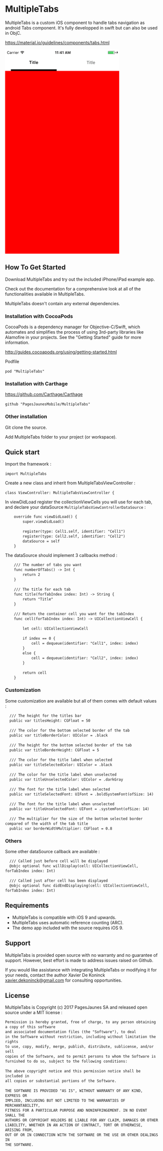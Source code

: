 # MultipleTabs

MultipleTabs is a custom iOS component to handle tabs navigation as android Tabs component. It's fully developped in swift but can also be used in ObjC.


https://material.io/guidelines/components/tabs.html

![Demo Gif](gif.gif)

## How To Get Started

Download MultipleTabs and try out the included iPhone/iPad example app.

Check out the documentation for a comprehensive look at all of the functionalities available in MultipleTabs.

MultipleTabs doesn't contain any external dependencies.

### Installation with CocoaPods

CocoaPods is a dependency manager for Objective-C/Swift, which automates and simplifies the process of using 3rd-party libraries like Alamofire in your projects. See the "Getting Started" guide for more information.

http://guides.cocoapods.org/using/getting-started.html

Podfile

```pod "MultipleTabs"```

### Installation with Carthage

https://github.com/Carthage/Carthage

```github "PagesJaunesMobile/MultipleTabs"```

### Other installation 

Git clone the source.

Add MultipleTabs folder to your project (or workspace).

## Quick start

Import the framework :

```import MultipleTabs```

Create a new class and inherit from MultipleTabsViewController :

```class ViewController: MultipleTabsViewController {```

In viewDidLoad register the collectionViewCells you will use for each tab, and declare your dataSource `MultipleTabsViewControllerDataSource` :

```
	override func viewDidLoad() {
    	super.viewDidLoad()
    
    	register(type: Cell1.self, identifier: "Cell1")
    	register(type: Cell2.self, identifier: "Cell2")
    	dataSource = self
  	}
```

The dataSource should implement 3 callbacks method :

```
	/// The number of tabs you want
	func numberOfTabs() -> Int {
    	return 2
  	}
  
  	/// The title for each tab
  	func title(forTabIndex index: Int) -> String {
    	return "Title"
  	}
  
 	/// Return the container cell you want for the tabIndex
 	func cell(forTabIndex index: Int) -> UICollectionViewCell {

    	let cell: UICollectionViewCell
    
    	if index == 0 {
      		cell = dequeue(identifier: "Cell1", index: index)
    	}
    	else {
      		cell = dequeue(identifier: "Cell2", index: index)
    	}
    
    	return cell
  	}

```

### Customization

Some customization are available but all of them comes with default values :

```
  /// The height for the titles bar
  public var titlesHeight: CGFloat = 50
  
  /// The color for the bottom selected border of the tab
  public var titleBorderColor: UIColor = .black
  
  /// The height for the bottom selected border of the tab
  public var titleBorderHeight: CGFloat = 5
  
  /// The color for the title label when selected
  public var titleSelectedColor: UIColor = .black
  
  /// The color for the title label when unselected
  public var titleUnselectedColor: UIColor = .darkGray
  
  /// The font for the title label when selected
  public var titleSelectedFont: UIFont = .boldSystemFont(ofSize: 14)
  
  /// The font for the title label when unselected
  public var titleUnselectedFont: UIFont = .systemFont(ofSize: 14)
  
  /// The multiplier for the size of the bottom selected border compared of the width of the tab title
  public var borderWidthMultiplier: CGFloat = 0.8
```

### Others

Some other dataSource callback are available :

```
  /// Called just before cell will be displayed
  @objc optional func willDisplay(cell: UICollectionViewCell, forTabIndex index: Int)
  
  /// Called just after cell has been displayed
  @objc optional func didEndDisplaying(cell: UICollectionViewCell, forTabIndex index: Int)
```

## Requirements

- MultipleTabs is compatible with iOS 9 and upwards. 
- MultipleTabs uses automatic reference counting (ARC).
- The demo app included with the source requires iOS 9.

## Support

MultipleTabs is provided open source with no warranty and no guarantee of support. However, best effort is made to address issues raised on Github.

If you would like assistance with integrating MultipleTabs or modifying it for your needs, contact the author Xavier De Koninck xavier.dekoninck@gmail.com for consulting opportunities.

## License

MultipleTabs is Copyright (c) 2017 PagesJaunes SA and released open source under a MIT license :

```
Permission is hereby granted, free of charge, to any person obtaining a copy of this software
and associated documentation files (the "Software"), to deal
in the Software without restriction, including without limitation the rights
to use, copy, modify, merge, publish, distribute, sublicense, and/or sell
copies of the Software, and to permit persons to whom the Software is
furnished to do so, subject to the following conditions:

The above copyright notice and this permission notice shall be included in
all copies or substantial portions of the Software.

THE SOFTWARE IS PROVIDED "AS IS", WITHOUT WARRANTY OF ANY KIND, EXPRESS OR
IMPLIED, INCLUDING BUT NOT LIMITED TO THE WARRANTIES OF MERCHANTABILITY,
FITNESS FOR A PARTICULAR PURPOSE AND NONINFRINGEMENT. IN NO EVENT SHALL THE
AUTHORS OR COPYRIGHT HOLDERS BE LIABLE FOR ANY CLAIM, DAMAGES OR OTHER
LIABILITY, WHETHER IN AN ACTION OF CONTRACT, TORT OR OTHERWISE, ARISING FROM,
OUT OF OR IN CONNECTION WITH THE SOFTWARE OR THE USE OR OTHER DEALINGS IN
THE SOFTWARE.
```